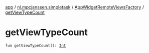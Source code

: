 [app](../../index.md) / [nl.mpcjanssen.simpletask](../index.md) / [AppWidgetRemoteViewsFactory](index.md) / [getViewTypeCount](.)

# getViewTypeCount

`fun getViewTypeCount(): `[`Int`](https://kotlinlang.org/api/latest/jvm/stdlib/kotlin/-int/index.html)